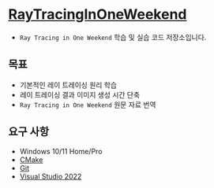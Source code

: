 # [RayTracingInOneWeekend](https://raytracing.github.io/books/RayTracingInOneWeekend.html)
- `Ray Tracing in One Weekend` 학습 및 실습 코드 저장소입니다.

## 목표
- 기본적인 레이 트레이싱 원리 학습
- 레이 트레이싱 결과 이미지 생성 시간 단축
- `Ray Tracing in One Weekend` 원문 자료 번역

## 요구 사항
- Windows 10/11 Home/Pro
- [CMake](https://cmake.org/)
- [Git](https://git-scm.com/)
- [Visual Studio 2022](https://visualstudio.microsoft.com/ko/downloads/)
